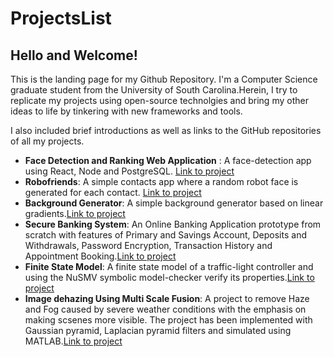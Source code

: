 # ProjectsList

## Hello and Welcome!
This is the landing page for my Github Repository. I'm a Computer Science graduate student from the University of South Carolina.Herein, I try to replicate my projects using open-source technolgies and bring my other ideas to life by tinkering with new frameworks and tools.

I also included brief introductions as well as links to the GitHub repositories of all my projects.

* **Face Detection and Ranking Web Application** :  A face-detection app using React, Node and PostgreSQL. [Link to project](https://github.com/SaiAdarsh/Face_recognition)
* **Robofriends**: A simple contacts app where a random robot face is generated for each contact. [Link to project](https://github.com/SaiAdarsh/RoboFriends)
* **Background Generator**: A simple background generator based on linear gradients.[Link to project]()
* **Secure Banking System**: An Online Banking Application prototype from scratch with features of Primary and Savings Account, Deposits and Withdrawals, Password Encryption, Transaction History and Appointment Booking.[Link to project](https://github.com/SaiAdarsh/Secure_Banking_System)
* **Finite State Model**: A finite state model of a traffic-light controller and using the NuSMV symbolic model-checker verify its properties.[Link to project](https://github.com/SaiAdarsh/Finite-State-Model)
* **Image dehazing Using Multi Scale Fusion**: A project to remove Haze and Fog caused by severe weather conditions with the emphasis on making scsenes more visible. The project has been implemented with Gaussian pyramid, Laplacian pyramid filters and simulated using MATLAB.[Link to project](https://github.com/SaiAdarsh/Image_dehazing_Using_Multi_Scale_Fusion)





